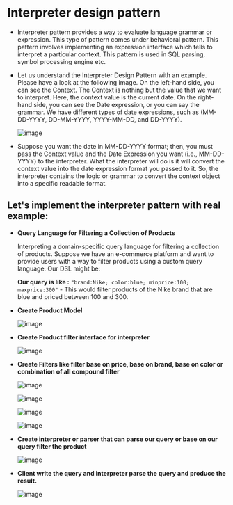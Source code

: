 
# Interpreter design pattern

- Interpreter pattern provides a way to evaluate language grammar or expression. This type of pattern comes under behavioral pattern. This pattern involves implementing an expression interface which tells to interpret a particular context. This pattern is used in SQL parsing, symbol processing engine etc.

- Let us understand the Interpreter Design Pattern with an example. Please have a look at the following image. On the left-hand side, you can see the Context. The Context is nothing but the value that we want to interpret. Here, the context value is the current date. On the right-hand side, you can see the Date expression, or you can say the grammar. We have different types of date expressions, such as (MM-DD-YYYY, DD-MM-YYYY, YYYY-MM-DD, and DD-YYYY).

  ![image](https://github.com/jil1710/readmedemo/assets/125335932/0e0875c0-0667-4a1d-af3f-f60a9fac0799)

- Suppose you want the date in MM-DD-YYYY format; then, you must pass the Context value and the Date Expression you want (i.e., MM-DD-YYYY) to the interpreter. What the interpreter will do is it will convert the context value into the date expression format you passed to it. So, the interpreter contains the logic or grammar to convert the context object into a specific readable format.

## Let's implement the interpreter pattern with real example:

  - **Query Language for Filtering a Collection of Products**

      Interpreting a domain-specific query language for filtering a collection of products. Suppose we have an e-commerce platform and want to provide users with a way to filter products using a custom query language. Our DSL might be:

      **Our query is like :** `"brand:Nike; color:blue; minprice:100; maxprice:300"` - This would filter products of the Nike brand that are blue and priced between 100 and 300.


  - **Create Product Model**

    ![image](https://github.com/jil1710/readmedemo/assets/125335932/0e399fc2-4341-4132-9c85-23192b824f0f)

  - **Create Product filter interface for interpreter**

    ![image](https://github.com/jil1710/readmedemo/assets/125335932/d30987d3-9f7b-4188-91df-c29c3f26356b)

  - **Create Filters like filter base on price, base on brand, base on color or combination of all compound filter**

    ![image](https://github.com/jil1710/readmedemo/assets/125335932/399c6384-09b2-45f7-a4d8-eebc0cf1e1ff)

    ![image](https://github.com/jil1710/readmedemo/assets/125335932/aaf3b1d4-f8a5-4f29-b605-44263c8e0196)

    ![image](https://github.com/jil1710/readmedemo/assets/125335932/5ad1423c-dd2b-472f-b2c6-2ee47f2b3e69)

    ![image](https://github.com/jil1710/readmedemo/assets/125335932/7905ca88-280d-4ff5-9058-f4d26080e741)

  - **Create interpreter or parser that can parse our query or base on our query filter the product**

    ![image](https://github.com/jil1710/readmedemo/assets/125335932/3cd94515-b331-4ac4-bbbe-dbbb2be012b2)

  - **Client write the query and interpreter parse the query and produce the result.**

    ![image](https://github.com/jil1710/readmedemo/assets/125335932/4122e5f6-a34c-4a9a-91a1-904173c4a990)








